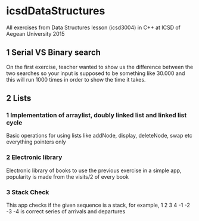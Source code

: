 # icsdDataStructures
All exercises from Data Structures lesson (icsd3004) in C++ at ICSD of Aegean University 2015
## 1 Serial VS Binary search
On the first exercise, teacher wanted to show us the difference between the two searches so your input is supposed to be something like 30.000 and this will run 1000 times in order to show the time it takes.
## 2 Lists
### 1 Implementation of arraylist, doubly linked list and linked list cycle
Basic operations for using lists like addNode, display, deleteNode, swap etc everything pointers only
### 2 Electronic library
Electronic library of books to use the previous exercise in a simple app, popularity is made from the visits/2 of every book
### 3 Stack Check
This app checks if the given sequence is a stack, for example, 1 2 3 4 -1 -2 -3 -4 is correct series of arrivals and departures
